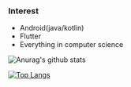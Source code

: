 ### Interest
* Android(java/kotlin)
* Flutter
* Everything in computer science

![Anurag's github stats](https://github-readme-stats.vercel.app/api?username=younghwan&show_icons=true&theme=buefy&hide=stars)

[![Top Langs](https://github-readme-stats.vercel.app/api/top-langs/?username=younghwan&show_icons=true&theme=buefy)](https://github.com/anuraghazra/github-readme-stats)
